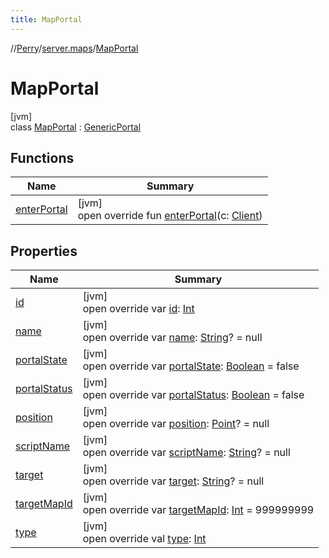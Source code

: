 ```yaml
---
title: MapPortal
---
```

//[Perry](../../../index.html)/[server.maps](../index.html)/[MapPortal](index.html)



# MapPortal



[jvm]\
class [MapPortal](index.html) : [GenericPortal](../-generic-portal/index.html)



## Functions


| Name | Summary |
|---|---|
| [enterPortal](../-generic-portal/enter-portal.html) | [jvm]<br>open override fun [enterPortal](../-generic-portal/enter-portal.html)(c: [Client](../../client/-client/index.html)) |


## Properties


| Name | Summary |
|---|---|
| [id](../-generic-portal/id.html) | [jvm]<br>open override var [id](../-generic-portal/id.html): [Int](https://kotlinlang.org/api/latest/jvm/stdlib/kotlin/-int/index.html) |
| [name](../-generic-portal/name.html) | [jvm]<br>open override var [name](../-generic-portal/name.html): [String](https://kotlinlang.org/api/latest/jvm/stdlib/kotlin/-string/index.html)? = null |
| [portalState](../-generic-portal/portal-state.html) | [jvm]<br>open override var [portalState](../-generic-portal/portal-state.html): [Boolean](https://kotlinlang.org/api/latest/jvm/stdlib/kotlin/-boolean/index.html) = false |
| [portalStatus](../-generic-portal/portal-status.html) | [jvm]<br>open override var [portalStatus](../-generic-portal/portal-status.html): [Boolean](https://kotlinlang.org/api/latest/jvm/stdlib/kotlin/-boolean/index.html) = false |
| [position](../-generic-portal/position.html) | [jvm]<br>open override var [position](../-generic-portal/position.html): [Point](https://docs.oracle.com/javase/8/docs/api/java/awt/Point.html)? = null |
| [scriptName](../-generic-portal/script-name.html) | [jvm]<br>open override var [scriptName](../-generic-portal/script-name.html): [String](https://kotlinlang.org/api/latest/jvm/stdlib/kotlin/-string/index.html)? = null |
| [target](../-generic-portal/target.html) | [jvm]<br>open override var [target](../-generic-portal/target.html): [String](https://kotlinlang.org/api/latest/jvm/stdlib/kotlin/-string/index.html)? = null |
| [targetMapId](../-generic-portal/target-map-id.html) | [jvm]<br>open override var [targetMapId](../-generic-portal/target-map-id.html): [Int](https://kotlinlang.org/api/latest/jvm/stdlib/kotlin/-int/index.html) = 999999999 |
| [type](../-generic-portal/type.html) | [jvm]<br>open override val [type](../-generic-portal/type.html): [Int](https://kotlinlang.org/api/latest/jvm/stdlib/kotlin/-int/index.html) |

